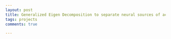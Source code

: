 ```yaml
---
layout: post
title: Generalized Eigen Decomposition to separate neural sources of action representations
tags: projects
comments: true

---
```

